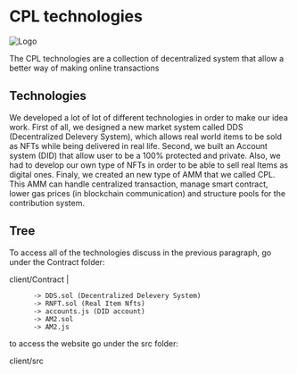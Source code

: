 
# CPL technologies
![Logo](https://www.imperialdao.net/static/media/cpl_logo2.c51e374d32f813e2fca5.png)

The CPL technologies are a collection of decentralized system that allow a better way of making online transactions




## Technologies

We developed a lot of lot of different technologies in order to make our idea work. First of all, we designed a new market system called DDS (Decentralized Delevery System), which allows real world items to be sold as NFTs while being delivered in real life. Second, we built an Account system (DID) that allow user to be a 100% protected and private. Also, we had to develop our own type of NFTs in order to be able to sell real Items as digital ones. Finaly, we created an new type of AMM that we called CPL. This AMM can handle centralized transaction, manage smart contract, lower gas prices (in blockchain communication) and structure pools for the contribution system.


## Tree

To access all of the technologies discuss in the previous paragraph, go under the Contract folder:

client/Contract | 
          
          -> DDS.sol (Decentralized Delevery System)
          -> RNFT.sol (Real Item Nfts)
          -> accounts.js (DID account)
          -> AM2.sol
          -> AM2.js      

to access the website go under the src folder:

client/src